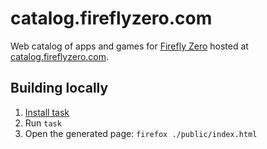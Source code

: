 # catalog.fireflyzero.com

Web catalog of apps and games for [Firefly Zero](https://fireflyzero.com/) hosted at [catalog.fireflyzero.com](https://catalog.fireflyzero.com/).

## Building locally

1. [Install task](https://taskfile.dev/)
1. Run `task`
1. Open the generated page: `firefox ./public/index.html`
